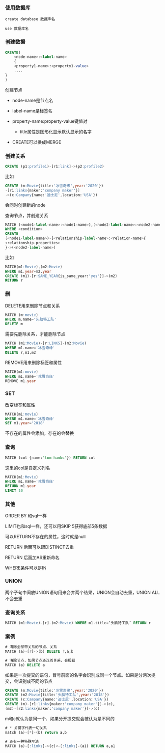 ### 使用数据库

`create database 数据库名`

`use 数据库名`

### 创建数据

```sql
CREATE(
    <node-name>:<label-name>
    {
    <property1-name>:<property1-value>
    ....
}
)
```

创建节点

+ node-name是节点名

+ label-name是标签名

+ property-name:property-value键值对
  
  + title属性是图形化显示默认显示的名字

+ CREATE可以换成MERGE

### 创建关系

```sql
CREATE (p1:profile1)-[r1:link]->(p2:profile2)
```

比如

```sql
CREATE (m:Movie{title:'冰雪奇缘',year:'2020'})
-[r1:links{maker:'company maker'}]
->(c:Campany{name:'迪士尼',location:'USA'})
```

会同时创建新的node

查询节点，并创建关系

```sql
MATCH (<node1-label-name>:<node1-name>),(<node2-label-name>:<node2-name>)
WHERE <condition>
CREATE
(<node1-label-name>)-[<relationship-label-name>:<relation-name>{
<relationship-properties>
}->(<node2-label-name>)
```

比如

```sql
MATCH(m1:Movie),(m2:Movie)
WHERE m1.year=m2.year
CREATE (m1)-[r:SAME_YEAR{is_same_year:'yes'}]->(m2)
RETURN r
```

### 删

DELETE用来删除节点和关系

```sql
MATCH (m:movie)
WHERE m.name='头脑特工队'
DELETE m
```

需要先删除关系，才能删除节点

```sql
MATCH (m1:Movie)-[r:LINKS]-(m2:Movie)
WHERE m1.name='冰雪奇缘'
DELETE r,m1,m2
```

REMOVE用来删除标签和属性

```sql
MATCH(m1:movie)
WHERE m1.name='冰雪奇缘'
REMOVE m1.year
```

### SET

改变标签和属性

```sql
MATCH(m1:movie)
WHERE m1.name='冰雪奇缘'
SET m1.year='2018'
```

不存在的属性会添加，存在的会替换

### 查询

```sql
MATCH (col {name:"tom hanks"}) RETURN col
```

这里的col是自定义列名

```sql
MATCH(m1:Movie)
WHERE m1.name='冰雪奇缘'
RETURN m1.year
LIMIT 10
```

### 其他

ORDER BY 和sql一样

LIMIT也和sql一样，还可以用SKIP 5获得底部5条数据

可以RETURN不存在的属性，这时就是null

RETURN 后面可以跟DISTINCT去重

RETURN 后面加AS重新命名

WHERE条件可以是IN

### UNION

两个子句中间放UNION语句用来合并两个结果，UNION会自动去重，UNION ALL不会去重

### 查询关系

```sql
MATCH (m1:Movie)-[r]-(m2:Movie) WHERE m1.title=‘头脑特工队’ RETURN r
```

### 案例

```sql
# 清除全部带关系的节点、关系
MATCH (a)-[r]->(b) DELETE r,a,b

# 清除节点，如果节点还连着关系，会报错
MATCH (a) DELETE a
```

如果是一次提交的语句，冒号前面的名字会识别成同一个节点。如果是分两次提交，会识别成不同的节点

```sql
CREATE (m:Movie{title:'冰雪奇缘',year:'2020'})
CREATE (m2:Movie{title:'头脑特工队',year:'2018'})
CREATE (c:Campany{name:'迪士尼',location:'USA'})
CREATE (m)-[r1:links{maker:'company maker'}]->(c),
(m2)-[r2:links{maker:'company maker'}]->(c)
```

m和c就认为是同一个，如果分开提交就会被认为是不同的

```sql
# * 关键字代表一切关系
match (a)-[*]-(b) return a,b

# 还有一种特殊写法
MATCH (a)-[:links]->(c)<-[:links]-(a1) RETURN a,a1
```
